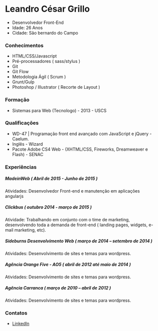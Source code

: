 # Leandro César Grillo
- Desenvolvedor Front-End
- Idade: 26 Anos
- Cidade: São bernardo do Campo

### Conhecimentos
- HTML/CSS/Javascript
- Pré-processadores ( sass/stylus )
- Git
- Git Flow
- Metodologia Ágil ( Scrum )
- Grunt/Gulp
- Photoshop / Illustrator ( Recorte de Layout )

### Formação
- Sistemas para Web (Tecnologo) - 2013 - USCS

### Qualificações
- WD-47 | Programação front end avançado com JavaScript e jQuery - Caelum.
- Inglês - Wizard
- Pacote Adobe CS4 Web - (XHTML/CSS, Fireworks, Dreamweaver e Flash) - SENAC

### Experiências

##### MadeinWeb ( Abril de 2015 - Junho de 2015 )
Atividades: Desenvolvedor Front-end e manutenção em aplicações angularjs

##### Clickbus ( outubro 2014 - março de 2015 )
Atividade: Trabalhando em conjunto com o time de marketing, desenvolvendo toda a demanda de front-end ( landing pages, widgets, e-mail marketing, etc).

##### Sideburns Desenvolvimento Web ( março de 2014 – setembro de 2014 )
Atividades: Desenvolvimento de sites e temas para wordpress.

##### Agência Orange Five - AO5 ( abril de 2012 até maio de 2014 )
Atividades: Desenvolvimento de sites e temas para wordpress.

##### Agência Carranca ( março de 2010 – abril de 2012 )
Atividades: Desenvolvimento de sites e temas para wordpress.


### Contatos
- [LinkedIn](http://br.linkedin.com/in/leandrocgrillo)
